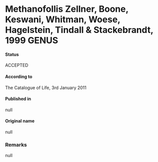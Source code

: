 # Methanofollis Zellner, Boone, Keswani, Whitman, Woese, Hagelstein, Tindall & Stackebrandt, 1999 GENUS

#### Status
ACCEPTED

#### According to
The Catalogue of Life, 3rd January 2011

#### Published in
null

#### Original name
null

### Remarks
null
